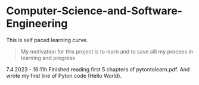 # Computer-Science-and-Software-Engineering

This is self paced learning curve.

>   My motivation for this project is to learn and to save alll my procees in learning and progress


7.4.2023 - 16:11h
Finished reading first 5 chapters of pytontolearn.pdf. And wrote my first line of Pyton code (Hello World).
